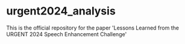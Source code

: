 # urgent2024_analysis
This is the official repository for the paper 'Lessons Learned from the URGENT 2024 Speech Enhancement Challenge'
